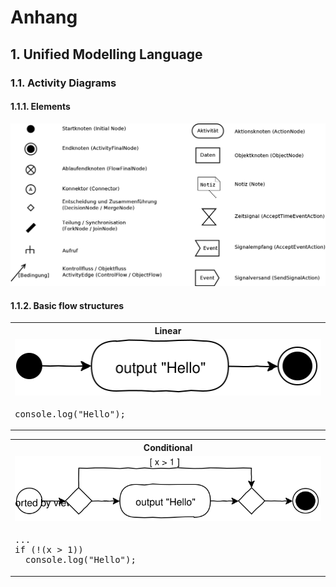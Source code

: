 # Anhang

## 1. Unified Modelling Language

### 1.1. Activity Diagrams

#### 1.1.1. Elements
![](UML/Elements.png)

#### 1.1.2. Basic flow structures
<table>
<th>Linear</th>
<tr><td><img src="UML/BasicLinear.svg"/></td></tr>
<tr><td><pre lang="typescript">
console.log("Hello");
</pre></td></tr>
</table>

<table>
<th>Conditional</th>
<tr><td><img src="UML/BasicConditional.svg"/></td></tr>
<tr><td><pre lang="typescript">
...
if (!(x > 1))
  console.log("Hello");
</pre></td></tr>
</table>

